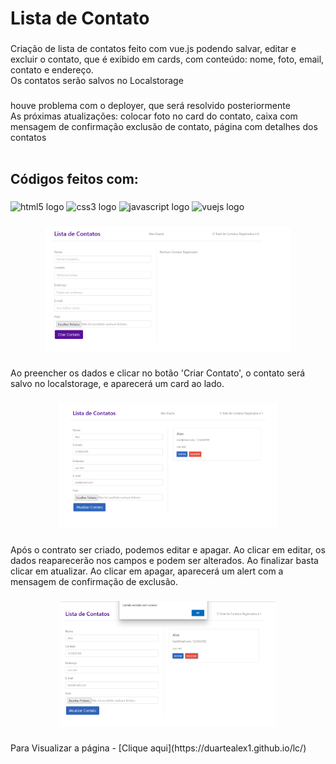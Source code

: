 <h1 align="left">Lista de Contato</h1>

###

<p align="left">Criação de lista de contatos feito com vue.js podendo salvar, editar e excluir o contato, que é exibido em cards, com conteúdo: nome, foto, email, contato e endereço.<br>Os contatos serão salvos no Localstorage<br></p>

###

<p align="left">houve problema com o deployer, que será resolvido posteriormente<br>As próximas atualizações: colocar foto no card do contato, caixa com mensagem de confirmação exclusão de contato, página com detalhes dos contatos<br><br></p>

###

<h2 align="left">Códigos feitos com:</h2>

###

<div align="left">
  <img src="https://cdn.jsdelivr.net/gh/devicons/devicon/icons/html5/html5-original.svg" height="40" width="52" alt="html5 logo"  />
  <img src="https://cdn.jsdelivr.net/gh/devicons/devicon/icons/css3/css3-original.svg" height="40" width="52" alt="css3 logo"  />
  <img src="https://cdn.jsdelivr.net/gh/devicons/devicon/icons/javascript/javascript-original.svg" height="40" width="52" alt="javascript logo"  />
  <img src="https://cdn.jsdelivr.net/gh/devicons/devicon/icons/vuejs/vuejs-original.svg" height="40" width="52" alt="vuejs logo"  />
</div>

###
<div align="center">
  <img height="200" src="https://raw.githubusercontent.com/duartealex1/lc/main/assets/print1.png"  />
</div>

###

<p align="left">Ao preencher os dados e clicar no botão 'Criar Contato', o contato será salvo no localstorage, e aparecerá um card ao lado.</p>

###

<div align="center">
  <img height="200" src="https://raw.githubusercontent.com/duartealex1/lc/main/assets/print2.png"  />
</div>

###

<p align="left">Após o contrato  ser criado, podemos editar e apagar. Ao clicar em editar, os dados reaparecerão nos campos e podem ser alterados. Ao finalizar basta clicar  em atualizar. Ao clicar em apagar, aparecerá um alert com a mensagem de confirmação de exclusão.</p>

###

<div align="center">
  <img height="200" src="https://raw.githubusercontent.com/duartealex1/lc/main/assets/print3.png"  />
</div>

###
###

<p align="left">Para Visualizar a página - [Clique aqui](https://duartealex1.github.io/lc/)</p>

###

